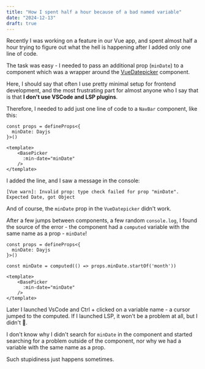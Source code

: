 ```yaml
---
title: "How I spent half a hour because of a bad named variable"
date: "2024-12-13"
draft: true
---
```


Recently I was working on a feature in our Vue app, and
spent almost half a hour trying to figure out what the hell is
happening after I added only one line of code.

<!--more-->

The task was easy - I needed to pass an additional prop (`minDate`) to a component
which was a wrapper around the 
[VueDatepicker](https://vue3datepicker.com/) component.

<div class="note">

Here, I should say that often I use pretty minimal setup for
frontend development, and the most frustrating part for almost anyone
who I say that is that **I don't use VSCode and LSP plugins**.
</div>

Therefore, I needed to add just one line of code to a `NavBar` component, like this:

```vue{hl_lines=[7]}
const props = defineProps<{
  minDate: Dayjs
}>()

<template>
    <BasePicker
      :min-date="minDate"
    />
</template>
```

I added the line, and I saw a message in the console: 

```
[Vue warn]: Invalid prop: type check failed for prop "minDate". Expected Date, got Object
```

And of course, the `minDate` prop in the `VueDatepicker` didn't work.

After a few jumps between components, a few random `console.log`, I found the source of
the error - the component had a `computed` variable with the same name as a prop - `minDate`!

```vue{hl_lines=[5]}
const props = defineProps<{
  minDate: Dayjs
}>()

const minDate = computed(() => props.minDate.startOf('month'))

<template>
    <BasePicker
      :min-date="minDate"
    />
</template>
```

Later I launched VsCode and Ctrl + clicked on a variable name - a cursor jumped to
the computed. If I launched LSP, it won't be a problem at all, but I didn't 😤.

I don't know why I didn't search for `minDate` in the component and started searching for a problem
outside of the component, nor why we had a variable with the same name as a prop.

Such stupidiness just happens sometimes.

